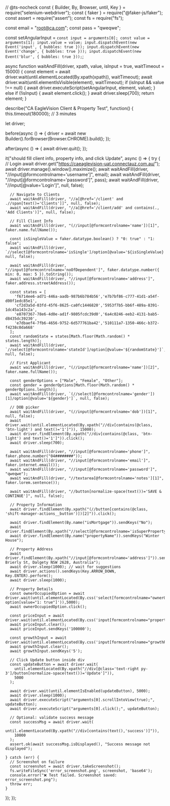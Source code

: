 // @ts-nocheck
const { Builder, By, Browser, until, Key } = require("selenium-webdriver");
const { faker } = require("@faker-js/faker");
const assert = require("assert");
const fs = require("fs");

const email = "root@ca.com";
const pass = "qweqwe";

const setAngularInput = `
  const input = arguments[0];
  const value = arguments[1];
  input.value = value;
  input.dispatchEvent(new Event('input', { bubbles: true }));
  input.dispatchEvent(new Event('change', { bubbles: true }));
  input.dispatchEvent(new Event('blur', { bubbles: true }));
`;

async function waitAndFill(driver, xpath, value, isInput = true, waitTimeout = 15000) {
  const element = await driver.wait(until.elementLocated(By.xpath(xpath)), waitTimeout);
  await driver.wait(until.elementIsVisible(element), waitTimeout);
  if (isInput && value !== null) {
    await driver.executeScript(setAngularInput, element, value);
  } else if (!isInput) {
    await element.click();
  }
  await driver.sleep(700);
  return element;
}

describe("CA EagleVision Client & Property Test", function() {
  this.timeout(180000); // 3 minutes

  let driver;

  before(async () => {
    driver = await new Builder().forBrowser(Browser.CHROME).build();
  });

  after(async () => {
    await driver.quit();
  });

  it("should fill client info, property info, and click Update", async () => {
    try {
      // Login
      await driver.get("https://caeaglevision-uat.connectauz.com.au/");
      await driver.manage().window().maximize();
      await waitAndFill(driver, "//input[@formcontrolname='username']", email);
      await waitAndFill(driver, "//input[@formcontrolname='password']", pass);
      await waitAndFill(driver, "//input[@value='Login']", null, false);

      // Navigate to Clients
      await waitAndFill(driver, "//a[@href='/client' and .//span[text()='Clients']]", null, false);
      await waitAndFill(driver, "//a[@href='/client/add' and contains(., 'Add Clients')]", null, false);

      // Fill Client Info
      await waitAndFill(driver, "(//input[@formcontrolname='name'])[1]", faker.name.fullName());

      const isSingleValue = faker.datatype.boolean() ? "0: true" : "1: false";
      await waitAndFill(driver, `//select[@formcontrolname='isSingle']/option[@value='${isSingleValue}']`, null, false);

      await waitAndFill(driver, "//input[@formcontrolname='noOfDependent']", faker.datatype.number({ min: 0, max: 5 }).toString());
      await waitAndFill(driver, "//input[@formcontrolname='address']", faker.address.streetAddress());

      const states = [
        'f6714ee6-ad71-446a-aadb-987b6b784b56','e7b7bf86-c777-41d1-a54f-d00f1edc85e1',
        'cf2d3a5d-03fd-45f6-8625-ca0fc1446820','5953f7b5-bb6f-489a-8391-1dc45a143c2a',
        'e8707367-78e6-4d0e-ad1f-9805fcdc39d0','6a4c0246-eeb2-4131-bab5-d8435dc39230',
        'e7dbaef4-7fb6-4656-9752-6d577761ba42','510111a7-1350-466c-b372-f4238c0da668'
      ];
      const randomState = states[Math.floor(Math.random() * states.length)];
      await waitAndFill(driver, `//select[@formcontrolname='stateId']/option[@value='${randomState}']`, null, false);

      // First Applicant
      await waitAndFill(driver, "(//input[@formcontrolname='name'])[2]", faker.name.fullName());

      const genderOptions = ["Male", "Female", "Other"];
      const gender = genderOptions[Math.floor(Math.random() * genderOptions.length)];
      await waitAndFill(driver, `(//select[@formcontrolname='gender'])[1]/option[@value='${gender}']`, null, false);

      // DOB picker
      await waitAndFill(driver, "(//input[@formcontrolname='dob'])[1]", null, false);
      await driver.wait(until.elementLocated(By.xpath("//div[contains(@class, 'btn-light') and text()='1']")), 15000);
      await driver.findElement(By.xpath("//div[contains(@class, 'btn-light') and text()='1']")).click();
      await driver.sleep(700);

      await waitAndFill(driver, "//input[@formcontrolname='phone']", faker.phone.number("04########"));
      await waitAndFill(driver, "//input[@formcontrolname='email']", faker.internet.email());
      await waitAndFill(driver, "//input[@formcontrolname='password']", "qweqwe");
      await waitAndFill(driver, "//textarea[@formcontrolname='notes'][1]", faker.lorem.sentence());

      await waitAndFill(driver, "//button[normalize-space(text())='SAVE & CONTINUE']", null, false);

      // Property Information
      await driver.findElement(By.xpath("(//button[contains(@class, 'shift-manager-actions__button')])[2]")).click();

      await driver.findElement(By.name("isMortgage")).sendKeys("No");
      await driver.findElement(By.xpath("//select[@formcontrolname='isSuperProperty']")).sendKeys("No");
      await driver.findElement(By.name("propertyName")).sendKeys("Winter House");

      // Property Address
      await driver.findElement(By.xpath("//input[@formcontrolname='address']")).sendKeys("12 Brierly St, Dalgety NSW 2628, Australia");
      await driver.sleep(1000); // wait for suggestions
      await driver.actions().sendKeys(Key.ARROW_DOWN, Key.ENTER).perform();
      await driver.sleep(1000);

      // Property Details
      const ownerOccupiedOption = await driver.wait(until.elementLocated(By.css('select[formcontrolname="ownerOccupiedOrInvestment"] option[value="1: true"]')),5000);
      await ownerOccupiedOption.click();

      const priceInput = await driver.wait(until.elementLocated(By.css('input[formcontrolname="propertyPurchasePrice"]')),5000);
      await priceInput.clear();
      await priceInput.sendKeys('100000');

      const growthInput = await driver.wait(until.elementLocated(By.css('input[formcontrolname="growthRate"]')),5000);
      await growthInput.clear();
      await growthInput.sendKeys('5');

      // Click Update button inside div
      const updateButton = await driver.wait(
        until.elementLocated(By.xpath("//div[@class='text-right py-3']/button[normalize-space(text())='Update']")),
        5000
      );

      await driver.wait(until.elementIsEnabled(updateButton), 5000);
      await driver.sleep(1000);
      await driver.executeScript("arguments[0].scrollIntoView(true);", updateButton);
      await driver.executeScript("arguments[0].click();", updateButton);

      // Optional: validate success message
      const successMsg = await driver.wait(
        until.elementLocated(By.xpath("//div[contains(text(),'success')]")),
        10000
      );
      assert.ok(await successMsg.isDisplayed(), "Success message not displayed");

    } catch (err) {
      // Screenshot on failure
      const screenshot = await driver.takeScreenshot();
      fs.writeFileSync('error_screenshot.png', screenshot, 'base64');
      console.error("❌ Test failed. Screenshot saved: error_screenshot.png");
      throw err;
    }
  });
});
